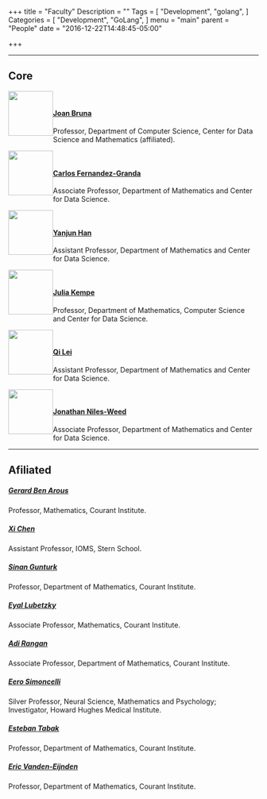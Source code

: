 +++
title = "Faculty"
Description = ""
Tags = [
  "Development",
  "golang",
]
Categories = [
  "Development",
  "GoLang",
]
menu = "main"
parent = "People"
date = "2016-12-22T14:48:45-05:00"

+++

---
## Core

<img style="float: left;" src="../../img/joan.png" height="90" style="border:4px solid white;">
<br/>     

#### [Joan Bruna](http://www.cims.nyu.edu/~bruna/) 
Professor, Department of Computer Science, Center for Data Science and Mathematics (affiliated).     
     
<img style="float: left;" src="../../img/carlos.jpg" height="90" style="border:4px solid white;"> 
<br/>

#### [Carlos Fernandez-Granda](http://www.cims.nyu.edu/~cfgranda/)
Associate Professor, Department of Mathematics and Center for Data Science.    
   
<img style="float: left;" src="../../img/yanjun.JPG" height="90" style="border:4px solid white;"> 
<br/> 

#### [Yanjun Han](https://yanjunhan2021.github.io/)
Assistant Professor, Department of Mathematics and Center for Data Science.    
   
<img style="float: left;" src="../../img/julia.jpg" height="90" style="border:4px solid white;"> 
<br/> 

#### [Julia Kempe](http://www.cims.nyu.edu/~kempe/)
Professor, Department of Mathematics, Computer Science and Center for Data Science.    

<img style="float: left;" src="../../img/qi.jpg" height="90" style="border:4px solid white;"> 
<br/> 

#### [Qi Lei](https://cecilialeiqi.github.io/)
Assistant Professor, Department of Mathematics and Center for Data Science.    
   
<img style="float: left;" src="../../img/jon.jpg" height="90" style="border:4px solid white;"> 
<br/> 

#### [Jonathan Niles-Weed](http://jonathannilesweed.com)
Associate Professor, Department of Mathematics and Center for Data Science.   

---
## Afiliated 

##### [Gerard Ben Arous](http://www.cims.nyu.edu/~benarous/)
Professor, Mathematics, Courant Institute.

##### [Xi Chen](http://people.stern.nyu.edu/xchen3/)
Assistant Professor, IOMS, Stern School.

##### [Sinan Gunturk](https://www.cims.nyu.edu/~gunturk/)
Professor, Department of Mathematics, Courant Institute.

##### [Eyal Lubetzky](http://cims.nyu.edu/~eyal/)
Associate Professor, Mathematics, Courant Institute.

##### [Adi Rangan](http://www.cims.nyu.edu/~rangan/)
Associate Professor, Department of Mathematics, Courant Institute.

##### [Eero Simoncelli](http://www.cns.nyu.edu/~eero/)
Silver Professor, Neural Science, Mathematics and Psychology;  
Investigator, Howard Hughes Medical Institute.  

##### [Esteban Tabak](http://www.math.nyu.edu/faculty/tabak/)
Professor, Department of Mathematics, Courant Institute. 

##### [Eric Vanden-Eijnden](http://www.cims.nyu.edu/~eve2/)
Professor, Department of Mathematics, Courant Institute.



